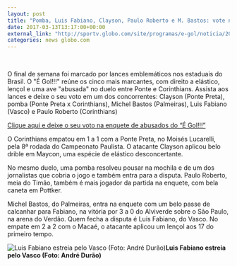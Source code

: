 ```yaml
---
layout: post
title: "Pomba, Luis Fabiano, Clayson, Paulo Roberto e M. Bastos: vote no abusado"
date: 2017-03-13T13:17:00+00:00
external_link: "http://sportv.globo.com/site/programas/e-gol/noticia/2017/03/pomba-luis-fabiano-clayson-paulo-roberto-e-m-bastos-vote-no-abusado.html"
categories: news globo.com
---
```

&nbsp;

O final de semana foi marcado por lances emblemáticos nos estaduais do Brasil. O "É Gol!!!" reúne os cinco mais marcantes, com direito a elástico, lençol e uma ave "abusada" no duelo entre Ponte e Corinthians. Assista aos lances e deixe o seu voto em um dos concorrentes:&nbsp;Clayson (Ponte Preta), pomba (Ponte Preta x Corinthians), Michel Bastos (Palmeiras), Luis Fabiano (Vasco) e Paulo Roberto (Corinthians)

[Clique aqui e deixe o seu voto na enquete de abusados do “É Gol!!!”](http://sportv.globo.com/site/programas/e-gol/interatividade/enquete/2017/3/13/qual-o-mais-abusado-do-final-de-semana-c75d0db2-0807-11e7-a0a1-065dd000503b.html)

O Corinthians empatou em 1 a 1 com a Ponte Preta, no Moisés Lucarelli, pela 8ª rodada do Campeonato Paulista. O atacante Clayson aplicou belo drible em Maycon, uma espécie de elástico desconcertante.

No mesmo duelo, uma pomba resolveu pousar na mochila e de um dos jornalistas que cobria o jogo e também entra para a disputa. Paulo Roberto, meia do Timão, também é mais jogador da partida na enquete, com bela caneta em Pottker.

Michel Bastos, do Palmeiras, entra na enquete com um belo passe de calcanhar para Fabiano, na vitória por 3 a 0 do Alviverde sobre o São Paulo, na arena do Verdão. Quem fecha a disputa é Luis Fabiano, do Vasco. No empate em 2 a 2 com o Macaé, o atacante aplicou um lençol aos 17 do primeiro tempo.

 ![Luis Fabiano estreia pelo Vasco (Foto: André Durão)](http://s2.glbimg.com/AHcWJ27a_U1dUqRsJdcs4-XvlIQ=/0x0:2159x1032/690x330/s.glbimg.com/es/ge/f/original/2017/03/12/2_zfYffjN.jpg "Luis Fabiano estreia pelo Vasco (Foto: André Durão)")**Luis Fabiano estreia pelo Vasco (Foto: André Durão)**

